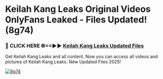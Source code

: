 # Keilah Kang Leaks Original Videos 0nlyFans Leaked - Files Updated! (8g74)

<h3>🔴 CLICK HERE 🌐==►► <a href="https://tinyurl.com/2wckxsce" rel="nofollow">Keilah Kang Leaks Updated Files</a></h3>

Get Keilah Kang Leaks and all content. Now you can access all videos and pictures of Keilah Kang Leaks. New Updated Files 2025!

[![8g74](https://i.imgur.com/AFduVYN.gif)](https://tinyurl.com/2wckxsce)
